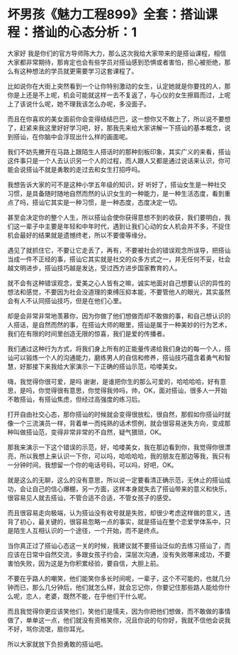 # 坏男孩《魅力工程899》全套：搭讪课程：搭讪的心态分析：1

大家好 我是你们的官方导师陈大力，那么这次我给大家带来的是搭讪课程，相信大家都非常期待，那肯定也会有些学员对搭讪感到恐惧或者害怕，担心被拒绝，那么有这种想法的学员就更需要学习这套课程了。

比如说你在大街上突然看到一个让你特别激动的女生，认定她就是你要找的人，那你是上还是不上呢，机会可能就这样一去不复返了，与心仪的女生擦肩而过，上呢 上了该说什么呢，她不理我该怎么办呢，多没面子。

而且在你喜欢的美女面前你会变得结结巴巴，这一想你又不敢上了，所以说不要想了，赶紧来我这里好好学习吧，好，那我先来给大家讲解一下搭讪的基本概念，说到搭讪，在你脑中会浮现出什么样的画面呢。

我们不妨先撇开在马路上跟陌生人搭话时的那种刻板印象，其实广义的来看，搭讪这件事只是一个人去认识另一个人的过程，而人跟人又都是通过说话来认识，你可能会说搭讪不就是勇敢的走过去和女生打招呼吗。

我想告诉大家的可不是这种小学五年级的知识，好 听好了，搭讪女生是一种社交习惯，是具备随时随地自然而然的认识女生的一种能力，是一种生活态度，看到重点了吗，搭讪它其实是一种习惯，是一种态度，态度决定一切。

甚至会决定你的整个人生，所以搭讪会使你获得意想不到的收获，我们要明白，我们这一辈子中主要是年轻和中年时代，遇到让我们心动的女人机会并不多，不捉住机会最好的结果就是遗憾终老，所以不要傻等缘分。

遇见了就抓住它，不要让它走丢了，再有，不要被社会的错误观念所误导，把搭讪当成一件不正经的事，搭讪它其实就是社交的众多方式之一，并无任何不妥，社会越文明进步，搭讪技巧越是发达，受过西方进步国家教育的人。

就不会有这种错误观念，爱美之心人皆有之嘛，诚实地面对自己想要认识的异性的想法和感觉，不要因为社会没道理的束缚压抑本能，不要管他人的眼光，其实虽然会有人不认同搭讪技巧，但是在他们心里。

却是会非常非常地羡慕你，因为你做了他们想做而却不敢做的事，和自己想认识的人搭话，是自然而然的事，在搭讪大师的眼里，搭讪是属于一种美妙的行为艺术，我们在有限的时间里创造无限的惊喜，我们是爱的传播者。

我们通过这种行为方式，将我们身上所有的正能量传递给我们身边的每一个人，搭讪可以锻炼一个人的沟通能力，磨练男人的自信和修养，搭讪技巧蕴含着勇气和智慧，好那接下来我给大家演示一下正确的搭讪示范，哈喽美女。

嗨，我觉得你很可爱，是吗 谢谢，是谁把你生的那么可爱的，哈哈哈哈，好有意思，是吗，你觉得很有意思，你觉得我帅吗，帅，OK，面对搭讪，很多人一开始不敢搭讪，有搭讪焦虑，但经过高强度的练习后。

打开自由社交心态，那你搭讪的时候就会变得很放松，很自然，那假如你搭讪时就像一个三流演员一样，背着单一而纯熟的话术惯例，就会很容易迷失方向，变成那种叫做搭讪范，变得非常非常的不自然，疑气猥琐，OK。

那我来演示一下这个错误的示范，好，哈喽美女，我在那边看到你，我觉得你很漂亮，所以我想上来认识一下你，可以吗，哈哈哈哈，我的朋友在那边等我，我只有一分钟时间，我想留一个你的电话号码，可以吗，好吧，OK。

就是这么的无聊，这么的没有意思，所以说一定要看清正确示范，无休止的搭讪成功，会让自己的信心爆棚，另一方面，这样本身就失去了搭讪带来的意义和快乐，很容易见人就去搭讪，不管合适不合适，不管女孩子的感受。

而且很容易走向极端，认为搭讪没有收号就是失败，却很少考虑这样做的意义，违背了初心，最关键的，很容易忽略一点的事实，就是搭讪在整个恋爱学体系中，只是陌生人互相认识的一个途径，一个开始，而不是终点。

当你真正过了搭讪心态这一关的时候，我建议就不要搭讪泛似的去练习搭讪了，而应该在日常中自然交流，多跟女孩子约会，深层次沟通，没有失败哪来成功，不要害怕失败，因为这是为你积累经验，要自信，大胆上前。

不要在乎路人的嘲笑，他们能笑你多长时间呢，一辈子，这个不可能的，也就几分钟而已，那么几分钟后，他们就怎么样，就会忘记你，你要记住那些路人能给你什么呢，恋人，老婆，既然不能，在乎他们干什么呢。

而且我觉得你更应该笑他们，笑他们是懦夫，因为你把他们想做，而不敢做的事情做了，单单这一点，他们就没有资格笑你，况且你说的句你好，我就不信他会说我不好，骂你流氓，扇你耳光。

所以大家就放下负担勇敢的搭讪吧。